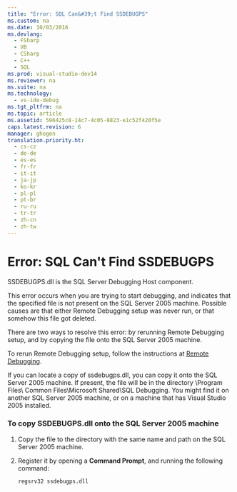 ```yaml
---
title: "Error: SQL Can&#39;t Find SSDEBUGPS"
ms.custom: na
ms.date: 10/03/2016
ms.devlang: 
  - FSharp
  - VB
  - CSharp
  - C++
  - SQL
ms.prod: visual-studio-dev14
ms.reviewer: na
ms.suite: na
ms.technology: 
  - vs-ide-debug
ms.tgt_pltfrm: na
ms.topic: article
ms.assetid: 596425c8-14c7-4c05-8823-e1c52f420f5e
caps.latest.revision: 6
manager: ghogen
translation.priority.ht: 
  - cs-cz
  - de-de
  - es-es
  - fr-fr
  - it-it
  - ja-jp
  - ko-kr
  - pl-pl
  - pt-br
  - ru-ru
  - tr-tr
  - zh-cn
  - zh-tw
---
```

# Error: SQL Can&#39;t Find SSDEBUGPS
SSDEBUGPS.dll is the SQL Server Debugging Host component.  
  
 This error occurs when you are trying to start debugging, and indicates that the specified file is not present on the SQL Server 2005 machine. Possible causes are that either Remote Debugging setup was never run, or that somehow this file got deleted.  
  
 There are two ways to resolve this error: by rerunning Remote Debugging setup, and by copying the file onto the SQL Server 2005 machine.  
  
 To rerun Remote Debugging setup, follow the instructions at [Remote Debugging](../VS_debugger/Remote-Debugging.md).  
  
 If you can locate a copy of ssdebugps.dll, you can copy it onto the SQL Server 2005 machine. If present, the file will be in the directory \Program Files\ Common Files\Microsoft Shared\SQL Debugging. You might find it on another SQL Server 2005 machine, or on a machine that has Visual Studio 2005 installed.  
  
### To copy SSDEBUGPS.dll onto the SQL Server 2005 machine  
  
1.  Copy the file to the directory with the same name and path on the SQL Server 2005 machine.  
  
2.  Register it by opening a **Command Prompt**, and running the following command:  
  
    ```  
    regsrv32 ssdebugps.dll  
    ```